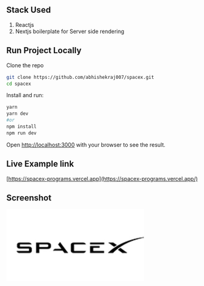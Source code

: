 ## Stack Used

1. Reactjs
2. Nextjs boilerplate for Server side rendering

## Run Project Locally

Clone the repo

```bash
git clone https://github.com/abhishekraj007/spacex.git
cd spacex
```

Install and run:

```bash
yarn
yarn dev
#or
npm install
npm run dev
```

Open [http://localhost:3000](http://localhost:3000) with your browser to see the result.

## Live Example link

[https://spacex-programs.vercel.app](https://spacex-programs.vercel.app/)

## Screenshot

![App's screenshot](https://raw.githubusercontent.com/abhishekraj007/spacex/master/public/placeholder.jpg)
